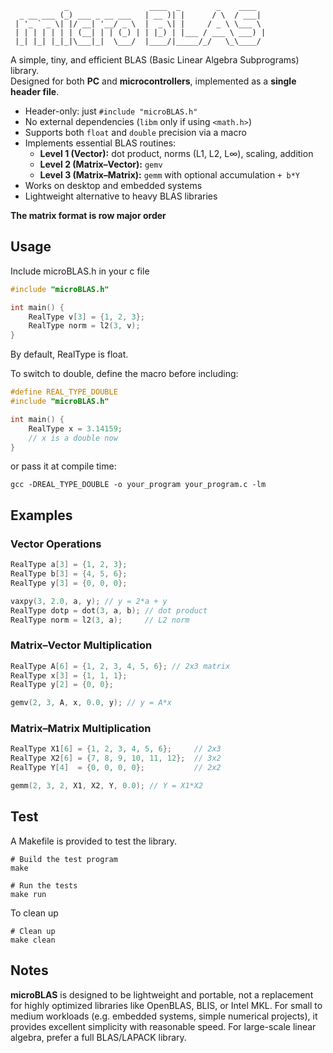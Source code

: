 ```
            _                  ____  _        _    ____  
  _ __ ___ (_) ___ _ __ ___   | __ )| |      / \  / ___| 
 | '_ ` _ \| |/ __| '__/ _ \  |  _ \| |     / _ \ \___ \ 
 | | | | | | | (__| | | (_) | | |_) | |___ / ___ \ ___) |
 |_| |_| |_|_|\___|_|  \___/  |____/|_____/_/   \_\____/ 
```

A simple, tiny, and efficient BLAS (Basic Linear Algebra Subprograms) library.  
Designed for both **PC** and **microcontrollers**, implemented as a **single header file**.

- Header-only: just `#include "microBLAS.h"`
- No external dependencies (`libm` only if using `<math.h>`)
- Supports both `float` and `double` precision via a macro
- Implements essential BLAS routines:
  - **Level 1 (Vector):** dot product, norms (L1, L2, L∞), scaling, addition
  - **Level 2 (Matrix–Vector):** `gemv`
  - **Level 3 (Matrix–Matrix):** `gemm` with optional accumulation `+ b*Y`
- Works on desktop and embedded systems
- Lightweight alternative to heavy BLAS libraries

**The matrix format is row major order**

## Usage

Include microBLAS.h in your c file


```c
#include "microBLAS.h"

int main() {
    RealType v[3] = {1, 2, 3};
    RealType norm = l2(3, v);
}
```

By default, RealType is float.

To switch to double, define the macro before including:

```c
#define REAL_TYPE_DOUBLE
#include "microBLAS.h"

int main() {
    RealType x = 3.14159;
    // x is a double now
}
```

or pass it at compile time:


```
gcc -DREAL_TYPE_DOUBLE -o your_program your_program.c -lm
```

## Examples

### Vector Operations
```c
RealType a[3] = {1, 2, 3};
RealType b[3] = {4, 5, 6};
RealType y[3] = {0, 0, 0};

vaxpy(3, 2.0, a, y); // y = 2*a + y
RealType dotp = dot(3, a, b); // dot product
RealType norm = l2(3, a);     // L2 norm
```

### Matrix–Vector Multiplication
```c
RealType A[6] = {1, 2, 3, 4, 5, 6}; // 2x3 matrix
RealType x[3] = {1, 1, 1};
RealType y[2] = {0, 0};

gemv(2, 3, A, x, 0.0, y); // y = A*x
```

### Matrix–Matrix Multiplication
```c
RealType X1[6] = {1, 2, 3, 4, 5, 6};     // 2x3
RealType X2[6] = {7, 8, 9, 10, 11, 12};  // 3x2
RealType Y[4]  = {0, 0, 0, 0};           // 2x2

gemm(2, 3, 2, X1, X2, Y, 0.0); // Y = X1*X2
```

## Test

A Makefile is provided to test the library.

```
# Build the test program
make

# Run the tests
make run
```
To clean up

```
# Clean up
make clean
```

## Notes

**microBLAS** is designed to be lightweight and portable, not a replacement for highly optimized libraries like OpenBLAS, BLIS, or Intel MKL.
For small to medium workloads (e.g. embedded systems, simple numerical projects), it provides excellent simplicity with reasonable speed.
For large-scale linear algebra, prefer a full BLAS/LAPACK library.